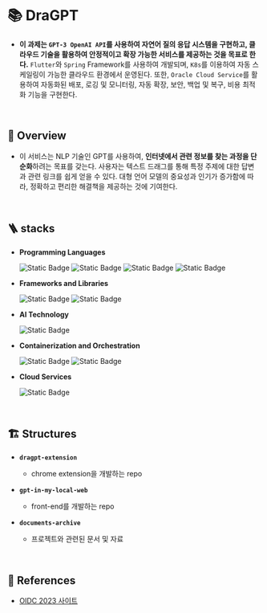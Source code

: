 # 📚 DraGPT

* **이 과제는 `GPT-3 OpenAI API`를 사용하여 자연어 질의 응답 시스템을 구현하고, 클라우드 기술을 활용하여 안정적이고 확장 가능한 서비스를 제공하는 것을 목표로 한다.** `Flutter`와 `Spring` Framework를 사용하여 개발되며, `K8s`를 이용하여 자동 스케일링이 가능한 클라우드 환경에서 운영된다. 또한, `Oracle Cloud Service`를 활용하여 자동화된 배포, 로깅 및 모니터링, 자동 확장, 보안, 백업 및 복구, 비용 최적화 기능을 구현한다.

<br>

## 🌅 Overview

* 이 서비스는 NLP 기술인 GPT를 사용하여, **인터넷에서 관련 정보를 찾는 과정을 단순화**하려는 목표를 갖는다. 사용자는 텍스트 드래그를 통해 특정 주제에 대한 답변과 관련 링크를 쉽게 얻을 수 있다. 대형 언어 모델의 중요성과 인기가 증가함에 따라, 정확하고 편리한 해결책을 제공하는 것에 기여한다.

<br>

## 🪜 stacks

* **Programming Languages**
  
  ![Static Badge](https://img.shields.io/badge/HTML-E34F26?logo=html5&logoColor=white)
  ![Static Badge](https://img.shields.io/badge/CSS-1572B6?logo=css3&logoColor=white)
  ![Static Badge](https://img.shields.io/badge/JavaScript-F7DF1E?logo=javascript&logoColor=white)
  ![Static Badge](https://img.shields.io/badge/OpenJDK-D3D3D3?logo=openjdk&logoColor=white)

* **Frameworks and Libraries**
  
  ![Static Badge](https://img.shields.io/badge/React-61DAFB?logo=react&logoColor=white)
  ![Static Badge](https://img.shields.io/badge/Spring-6DB33F?logo=spring&logoColor=white)

* **AI Technology**

  ![Static Badge](https://img.shields.io/badge/OpenAI-412991?logo=openai&logoColor=white)

* **Containerization and Orchestration**

  ![Static Badge](https://img.shields.io/badge/Kubernetes-326CE5?logo=kubernetes&logoColor=white)
  ![Static Badge](https://img.shields.io/badge/Docker-2496ED?logo=docker&logoColor=white)

* **Cloud Services**

  ![Static Badge](https://img.shields.io/badge/Oracle-F80000?logo=oracle&logoColor=white)

<br>

## 🏗️ Structures

* **`dragpt-extension`**
  
  - chrome extension을 개발하는 repo
 
* **`gpt-in-my-local-web`**
  
  - front-end를 개발하는 repo
 
* **`documents-archive`**
  
  - 프로젝트와 관련된 문서 및 자료

<br>

## 📘 References

* [OIDC 2023 사이트](https://www.oidc.co.kr/)

